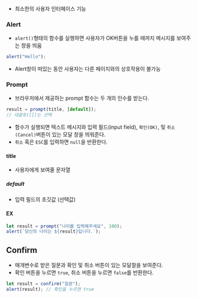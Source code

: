 - 최소한의 사용자 인터페이스 기능
### Alert
- `alert()`형태의 함수를 실행하면 사용자가 OK버튼을 누를 때까지 메시지를 보여주는 창을 띄움
``` js
alert("Hello");
```
- Alert창이 떠있는 동안 사용자는 다른 페이지와의 상호작용이 불가능
### Prompt
- 브라우저에서 제공하는 prompt 함수는 두 개의 인수를 받는다.
```js
result = prompt(title, [default]);
// 대괄호([])는 선택
```
- 함수가 실행되면 텍스트 메시지와 입력 필드(input field), `확인(OK)`, 및 `취소(Cancel)`버튼이 있는 모달 창을 띄워준다.
- `취소` 혹은 `ESC`를 입력하면 `null`을 반환한다.
#### title
- 사용자에게 보여줄 문자열
##### default
- 입력 필드의 초깃값 (선택값)
#### EX
```js
let result = prompt("나이를 입력해주세요", 100);
alert(`당신의 나이는 ${result}입니다.`);
```

## Confirm
- 매개변수로 받은 질문과 확인 및 취소 버튼이 있는 모달찰을 보여준다.
- 확인 버튼을 누르면 `true`, 취소 버튼을 누르면 `false`를 반환한다.
```js
let result = confirm("질문");
alert(result); // 확인을 누르면 true
```
